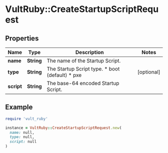 # VultRuby::CreateStartupScriptRequest

## Properties

| Name | Type | Description | Notes |
| ---- | ---- | ----------- | ----- |
| **name** | **String** | The name of the Startup Script. |  |
| **type** | **String** | The Startup Script type.  * boot (default) * pxe | [optional] |
| **script** | **String** | The base-64 encoded Startup Script. |  |

## Example

```ruby
require 'vult_ruby'

instance = VultRuby::CreateStartupScriptRequest.new(
  name: null,
  type: null,
  script: null
)
```


